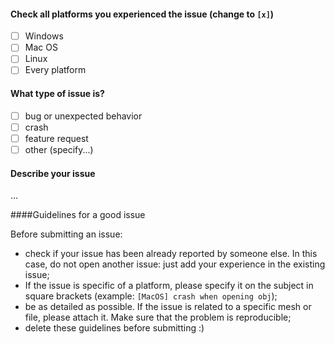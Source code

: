 #### Check all platforms you experienced the issue (change to `[x]`)
- [ ] Windows
- [ ] Mac OS
- [ ] Linux
- [ ] Every platform

#### What type of issue is?
- [ ] bug or unexpected behavior
- [ ] crash
- [ ] feature request
- [ ] other (specify...)

#### Describe your issue

...

####Guidelines for a good issue

Before submitting an issue: 
- check if your issue has been already reported by someone else. In this case, do not open another issue: just add your experience in the existing issue;
- If the issue is specific of a platform, please specify it on the subject in square brackets (example: `[MacOS] crash when opening obj`);
- be as detailed as possible. If the issue is related to a specific mesh or file, please attach it. Make sure that the problem is reproducible; 
- delete these guidelines before submitting :)